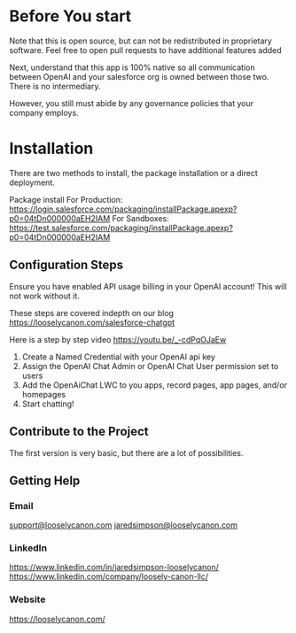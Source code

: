 # Before You start

Note that this is open source, but can not be redistributed in proprietary software. Feel free to open pull requests to have additional features added

Next, understand that this app is 100% native so all communication between OpenAI and your salesforce org is owned between those two.
There is no intermediary.

However, you still must abide by any governance policies that your company employs.

# Installation

There are two methods to install, the package installation or a direct deployment. 

Package install 
For Production: https://login.salesforce.com/packaging/installPackage.apexp?p0=04tDn000000aEH2IAM
For Sandboxes: https://test.salesforce.com/packaging/installPackage.apexp?p0=04tDn000000aEH2IAM

## Configuration Steps

Ensure you have enabled API usage billing in your OpenAI account! This will not work without it.

These steps are covered indepth on our blog
https://looselycanon.com/salesforce-chatgpt

Here is a step by step video
https://youtu.be/_-cdPqOJaEw


1. Create a Named Credential with your OpenAI api key
2. Assign the OpenAI Chat Admin or OpenAI Chat User permission set to users
3. Add the OpenAiChat LWC to you apps, record pages, app pages, and/or homepages
4. Start chatting!

## Contribute to the Project

The first version is very basic, but there are a lot of possibilities.

## Getting Help

### Email
support@looselycanon.com
jaredsimpson@looselycanon.com

### LinkedIn
https://www.linkedin.com/in/jaredsimpson-looselycanon/
https://www.linkedin.com/company/loosely-canon-llc/

### Website
https://looselycanon.com/
